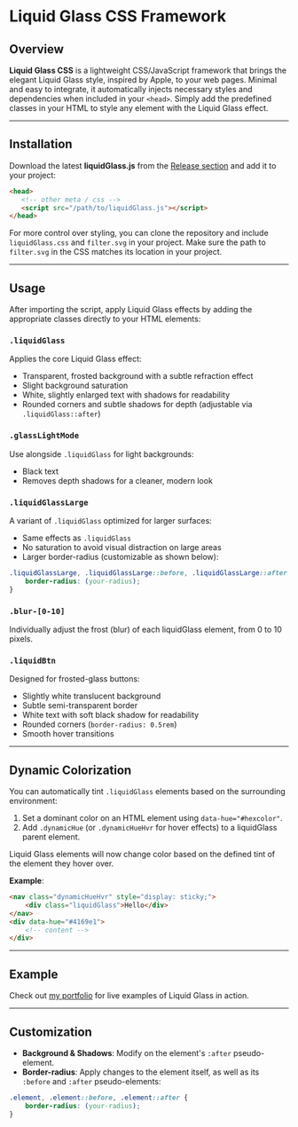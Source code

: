 # Liquid Glass CSS Framework

## Overview

**Liquid Glass CSS** is a lightweight CSS/JavaScript framework that brings the elegant Liquid Glass style, inspired by Apple, to your web pages. Minimal and easy to integrate, it automatically injects necessary styles and dependencies when included in your `<head>`. Simply add the predefined classes in your HTML to style any element with the Liquid Glass effect.

---

## Installation

Download the latest **liquidGlass.js** from the [Release section](https://github.com/Mael-667/Liquid-Glass-CSS/releases/tag/v1) and add it to your project:

```html
<head>
   <!-- other meta / css -->
   <script src="/path/to/liquidGlass.js"></script>
</head>
```

For more control over styling, you can clone the repository and include `liquidGlass.css` and `filter.svg` in your project. Make sure the path to `filter.svg` in the CSS matches its location in your project.

---

## Usage

After importing the script, apply Liquid Glass effects by adding the appropriate classes directly to your HTML elements:

### `.liquidGlass`

Applies the core Liquid Glass effect:

* Transparent, frosted background with a subtle refraction effect
* Slight background saturation
* White, slightly enlarged text with shadows for readability
* Rounded corners and subtle shadows for depth (adjustable via `.liquidGlass::after`)

### `.glassLightMode`

Use alongside `.liquidGlass` for light backgrounds:

* Black text
* Removes depth shadows for a cleaner, modern look

### `.liquidGlassLarge`

A variant of `.liquidGlass` optimized for larger surfaces:

* Same effects as `.liquidGlass`
* No saturation to avoid visual distraction on large areas
* Larger border-radius (customizable as shown below):

```css
.liquidGlassLarge, .liquidGlassLarge::before, .liquidGlassLarge::after {
    border-radius: (your-radius);
}
```

### `.blur-[0-10]`

Individually adjust the frost (blur) of each liquidGlass element, from 0 to 10 pixels.


### `.liquidBtn`

Designed for frosted-glass buttons:

* Slightly white translucent background
* Subtle semi-transparent border
* White text with soft black shadow for readability
* Rounded corners (`border-radius: 0.5rem`)
* Smooth hover transitions

---

## Dynamic Colorization

You can automatically tint `.liquidGlass` elements based on the surrounding environment:

1. Set a dominant color on an HTML element using `data-hue="#hexcolor"`.
2. Add `.dynamicHue` (or `.dynamicHueHvr` for hover effects) to a liquidGlass parent element.

Liquid Glass elements will now change color based on the defined tint of the element they hover over.

**Example**:

```html
<nav class="dynamicHueHvr" style="display: sticky;">
    <div class="liquidGlass">Hello</div>
</nav>
<div data-hue="#4169e1">
    <!-- content -->
</div>
```

---

## Example

Check out [my portfolio](https://mael-667.github.io/portfolio/) for live examples of Liquid Glass in action.

---

## Customization

* **Background & Shadows**: Modify on the element's `:after` pseudo-element.
* **Border-radius**: Apply changes to the element itself, as well as its `:before` and `:after` pseudo-elements:

```css
.element, .element::before, .element::after {
    border-radius: (your-radius);
}
```